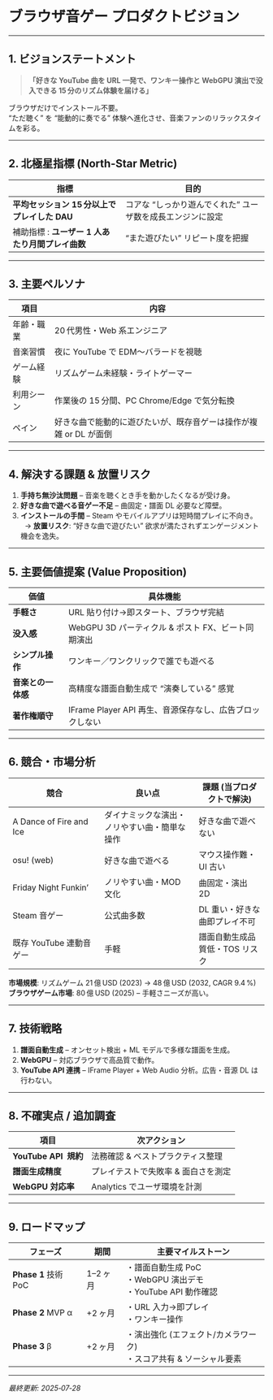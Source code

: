 # ブラウザ音ゲー プロダクトビジョン

---

## 1. ビジョンステートメント

> **「好きな YouTube 曲を URL 一発で、ワンキー操作と WebGPU 演出で没入できる 15 分のリズム体験を届ける」**

ブラウザだけでインストール不要。  
“ただ聴く” を “能動的に奏でる” 体験へ進化させ、音楽ファンのリラックスタイムを彩る。

---

## 2. 北極星指標 (North‑Star Metric)

| 指標                                             | 目的                                                       |
| ------------------------------------------------ | ---------------------------------------------------------- |
| **平均セッション 15 分以上でプレイした DAU**     | コアな “しっかり遊んでくれた” ユーザ数を成長エンジンに設定 |
| 補助指標 : **ユーザー 1 人あたり月間プレイ曲数** | “また遊びたい” リピート度を把握                            |

---

## 3. 主要ペルソナ

| 項目       | 内容                                                              |
| ---------- | ----------------------------------------------------------------- |
| 年齢・職業 | 20 代男性・Web 系エンジニア                                       |
| 音楽習慣   | 夜に YouTube で EDM〜バラードを視聴                               |
| ゲーム経験 | リズムゲーム未経験・ライトゲーマー                                |
| 利用シーン | 作業後の 15 分間、PC Chrome/Edge で気分転換                       |
| ペイン     | 好きな曲で能動的に遊びたいが、既存音ゲーは操作が複雑 or DL が面倒 |

---

## 4. 解決する課題 & 放置リスク

1. **手持ち無沙汰問題** – 音楽を聴くとき手を動かしたくなるが受け身。
2. **好きな曲で遊べる音ゲー不足** – 曲固定・譜面 DL 必要など障壁。
3. **インストールの手間** – Steam やモバイルアプリは短時間プレイに不向き。  
     → **放置リスク**: “好きな曲で遊びたい” 欲求が満たされずエンゲージメント機会を逸失。

---

## 5. 主要価値提案 (Value Proposition)

| 価値               | 具体機能                                                 |
| ------------------ | -------------------------------------------------------- |
| **手軽さ**         | URL 貼り付け→即スタート、ブラウザ完結                    |
| **没入感**         | WebGPU 3D パーティクル & ポスト FX、ビート同期演出       |
| **シンプル操作**   | ワンキー／ワンクリックで誰でも遊べる                     |
| **音楽との一体感** | 高精度な譜面自動生成で “演奏している” 感覚               |
| **著作権順守**     | IFrame Player API 再生、音源保存なし、広告ブロックしない |

---

## 6. 競合・市場分析

| 競合                    | 良い点                                       | 課題 (当プロダクトで解決)      |
| ----------------------- | -------------------------------------------- | ------------------------------ |
| A Dance of Fire and Ice | ダイナミックな演出・ノリやすい曲・簡単な操作 | 好きな曲で遊べない             |
| osu! (web)              | 好きな曲で遊べる                             | マウス操作難・UI 古い          |
| Friday Night Funkin’    | ノリやすい曲・MOD 文化                       | 曲固定・演出 2D                |
| Steam 音ゲー            | 公式曲多数                                   | DL 重い・好きな曲即プレイ不可  |
| 既存 YouTube 連動音ゲー | 手軽                                         | 譜面自動生成品質低・TOS リスク |

**市場規模**: リズムゲーム 21 億 USD (2023) → 48 億 USD (2032, CAGR 9.4 %)  
**ブラウザゲーム市場**: 80 億 USD (2025) – 手軽さニーズが高い。

---

## 7. 技術戦略

1. **譜面自動生成** – オンセット検出 + ML モデルで多様な譜面を生成。
2. **WebGPU** – 対応ブラウザで高品質で動作。
3. **YouTube API 連携** – IFrame Player + Web Audio 分析。広告・音源 DL は行わない。

---

## 8. 不確実点 / 追加調査

| 項目                 | 次アクション                        |
| -------------------- | ----------------------------------- |
| **YouTube API 規約** | 法務確認 & ベストプラクティス整理   |
| **譜面生成精度**     | プレイテストで失敗率 & 面白さを測定 |
| **WebGPU 対応率**    | Analytics でユーザ環境を計測        |

---

## 9. ロードマップ

| フェーズ             | 期間     | 主要マイルストーン                                                    |
| -------------------- | -------- | --------------------------------------------------------------------- |
| **Phase 1** 技術 PoC | 1–2 ヶ月 | ・譜面自動生成 PoC<br>・WebGPU 演出デモ<br>・YouTube API 動作確認     |
| **Phase 2** MVP α    | +2 ヶ月  | ・URL 入力→即プレイ<br>・ワンキー操作                                 |
| **Phase 3** β        | +2 ヶ月  | ・演出強化 (エフェクト/カメラワーク)<br>・スコア共有 & ソーシャル要素 |

---

_最終更新: 2025‑07‑28_
